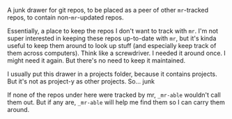 
A junk drawer for git repos, to be placed as a peer of other `mr`-tracked repos, to contain non-`mr`-updated repos.

Essentially, a place to keep the repos I don't want to track with `mr`.
I'm not super interested in keeping these repos up-to-date with `mr`, but it's kinda useful to keep them around to look up stuff (and especially keep track of them across computers).
Think like a screwdriver. I needed it around once. I might need it again. But there's no need to keep it maintained.

I usually put this drawer in a projects folder, because it contains projects. But it's not as project-y as other projects. So... junk

If none of the repos under here were tracked by mr, `_mr-able` wouldn't call them out. But if any are, `_mr-able` will help me find them so I can carry them around.

